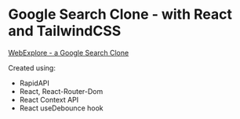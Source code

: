 # Google Search Clone - with React and TailwindCSS

[WebExplore - a Google Search Clone](https://webexplore-search.netlify.app/search)

Created using:
- RapidAPI
- React, React-Router-Dom
- React Context API
- React useDebounce hook
